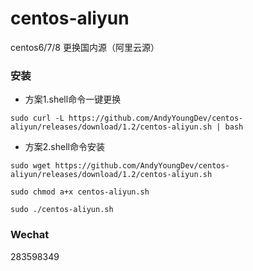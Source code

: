 centos-aliyun
====================
centos6/7/8 更换国内源（阿里云源）

### 安装
- 方案1.shell命令一键更换
```shell script
sudo curl -L https://github.com/AndyYoungDev/centos-aliyun/releases/download/1.2/centos-aliyun.sh | bash
```

- 方案2.shell命令安装
```shell script
sudo wget https://github.com/AndyYoungDev/centos-aliyun/releases/download/1.2/centos-aliyun.sh

sudo chmod a+x centos-aliyun.sh

sudo ./centos-aliyun.sh
```


### Wechat
283598349
